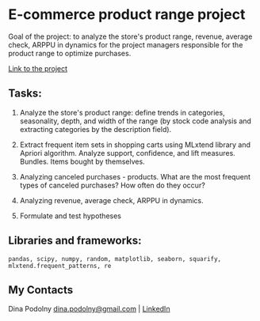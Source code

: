 # E-commerce product range project

Goal of the project: to analyze the store's product range, revenue, average check, ARPPU in dynamics for the project managers responsible for the product range to optimize purchases.

[Link to the project](https://dinapodolny.github.io/ecommerce_product_range/ecommerce_product_range.html)

## Tasks: 

1. Analyze the store's product range: define trends in categories, seasonality, depth, and width of the range (by stock code analysis and extracting categories by the description field).

2. Extract frequent item sets in shopping carts using MLxtend library and Apriori algorithm. Analyze support, confidence, and lift measures. Bundles. Items bought by themselves.

3. Analyzing canceled purchases - products. What are the most frequent types of canceled purchases? How often do they occur?

4. Analyzing revenue, average check, ARPPU in dynamics.

5. Formulate and test hypotheses

## Libraries and frameworks:
`pandas, scipy, numpy, random, matplotlib, seaborn, squarify, mlxtend.frequent_patterns, re`

## My Contacts
Dina Podolny 
dina.podolny@gmail.com | [LinkedIn](https://linkedin.com/in/dina-podolny)